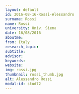 ```yaml
---
layout: default 
id: 2016-08-16-Rossi-Alessandro
surname: Rossi
name: Rossi
university: Univ. Siena
date: 16/08/2016
aboutme: 
from: Italy
research_topic: 
subtitle: 
advisor: 
keywords: 
website: 
img: rossi.jpg
thumbnail: rossi_thumb.jpg
alt: Alessandro Rossi
modal-id: stud72
---
```

